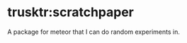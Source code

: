 trusktr:scratchpaper
====================

A package for meteor that I can do random experiments in.
